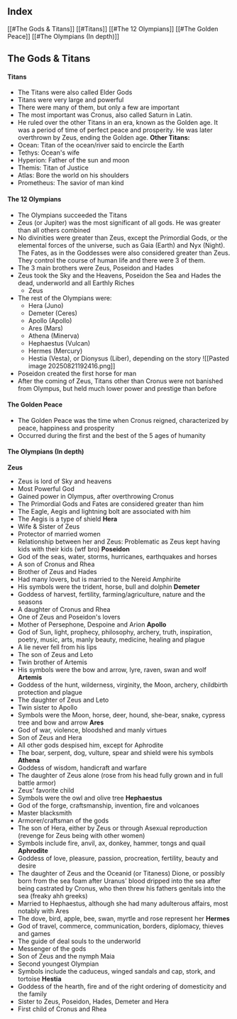 ## Index
[[#The Gods & Titans]]
	[[#Titans]]
	[[#The 12 Olympians]]
	[[#The Golden Peace]]
	[[#The Olympians (In depth)]]	
## The Gods & Titans
#### Titans
- The Titans were also called Elder Gods
- Titans were very large and powerful
- There were many of them, but only a few are important
- The most important was Cronus, also called Saturn in Latin.
- He ruled over the other Titans in an era, known as the Golden age. It was a period of time of perfect peace and prosperity. He was later overthrown by Zeus, ending the Golden age.
**Other Titans:**
- Ocean: Titan of the ocean/river said to encircle the Earth
- Tethys: Ocean's wife
- Hyperion: Father of the sun and moon
- Themis: Titan of Justice
- Atlas: Bore the world on his shoulders
- Prometheus: The savior of man kind
#### The 12 Olympians
- The Olympians succeeded the Titans
- Zeus (or Jupiter) was the most significant of all gods. He was greater than all others combined
- No divinities were greater than Zeus, except the Primordial Gods, or the elemental forces of the universe, such as Gaia (Earth) and Nyx (Night). The Fates, as in the Goddesses were also considered greater than Zeus. They control the course of human life and there were 3 of them.
- The 3 main brothers were Zeus, Poseidon and Hades
- Zeus took the Sky and the Heavens, Poseidon the Sea and Hades the dead, underworld and all Earthly Riches
	- Zeus 
- The rest of the Olympians were:
	- Hera (Juno)
	- Demeter (Ceres)
	- Apollo (Apollo)
	- Ares (Mars)
	- Athena (Minerva)
	- Hephaestus (Vulcan)
	- Hermes (Mercury)
	- Hestia (Vesta), or Dionysus (Liber), depending on the story
![[Pasted image 20250821192416.png]]
- Poseidon created the first horse for man
- After the coming of Zeus, Titans other than Cronus were not banished from Olympus, but held much lower power and prestige than before
#### The Golden Peace
- The Golden Peace was the time when Cronus reigned, characterized by peace, happiness and prosperity
- Occurred during the first and the best of the 5 ages of humanity
#### The Olympians (In depth)
**Zeus**
- Zeus is lord of Sky and heavens
- Most Powerful God
- Gained power in Olympus, after overthrowing Cronus
- The Primordial Gods and Fates are considered greater than him
- The Eagle, Aegis and lightning bolt are associated with him
- The Aegis is a type of shield
**Hera**
- Wife & Sister of Zeus
- Protector of married women
- Relationship between her and Zeus: Problematic as Zeus kept having kids with their kids (wtf bro)
**Poseidon**
- God of the seas, water, storms, hurricanes, earthquakes and horses
- A son of Cronus and Rhea
- Brother of Zeus and Hades
- Had many lovers, but is married to the Nereid Amphirite
- His symbols were the trident, horse, bull and dolphin
**Demeter**
- Goddess of harvest, fertility, farming/agriculture, nature and the seasons
- A daughter of Cronus and Rhea
- One of Zeus and Poseidon's lovers
- Mother of Persephone, Despoine and Arion
**Apollo**
- God of Sun, light, prophecy, philosophy, archery, truth, inspiration, poetry, music, arts, manly beauty, medicine, healing and plague
- A lie never fell from his lips
- The son of Zeus and Leto
- Twin brother of Artemis
- His symbols were the bow and arrow, lyre, raven, swan and wolf
**Artemis**
- Goddess of the hunt, wilderness, virginity, the Moon, archery, childbirth protection and plague
- The daughter of Zeus and Leto
- Twin sister to Apollo
- Symbols were the Moon, horse, deer, hound, she-bear, snake, cypress tree and bow and arrow
**Ares**
- God of war, violence, bloodshed and manly virtues
- Son of Zeus and Hera
- All other gods despised him, except for Aphrodite
- The boar, serpent, dog, vulture, spear and shield were his symbols
**Athena**
- Goddess of wisdom, handicraft and warfare
- The daughter of Zeus alone (rose from his head fully grown and in full battle armor)
- Zeus' favorite child
- Symbols were the owl and olive tree
**Hephaestus**
- God of the forge, craftsmanship, invention, fire and volcanoes
- Master blacksmith
- Armorer/craftsman of the gods
- The son of Hera, either by Zeus or through Asexual reproduction (revenge for Zeus being with other women)
- Symbols include fire, anvil, ax, donkey, hammer, tongs and quail
**Aphrodite**
- Goddess of love, pleasure, passion, procreation, fertility, beauty and desire
- The daughter of Zeus and the Oceanid (or Titaness) Dione, or possibly born from the sea foam after Uranus' blood dripped into the sea after being castrated by Cronus, who then threw his fathers genitals into the sea (freaky ahh greeks)
- Married to Hephaestus, although she had many adulterous affairs, most notably with Ares
- The dove, bird, apple, bee, swan, myrtle and rose represent her
**Hermes**
- God of travel, commerce, communication, borders, diplomacy, thieves and games
- The guide of deal souls to the underworld
- Messenger of the gods
- Son of Zeus and the nymph Maia
- Second youngest Olympian
- Symbols include the caduceus, winged sandals and cap, stork, and tortoise
**Hestia**
- Goddess of the hearth, fire and of the right ordering of domesticity and the family
- Sister to Zeus, Poseidon, Hades, Demeter and Hera
- First child of Cronus and Rhea
